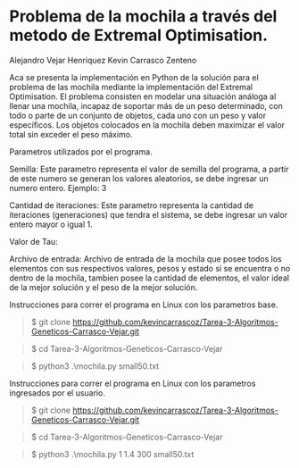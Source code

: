 # Problema de la mochila a través del metodo de Extremal Optimisation.
Alejandro Vejar Henriquez
Kevin Carrasco Zenteno

Aca se presenta la implementación en Python de la solución para el problema de las mochila mediante la implementación del Extremal Optimisation.
El problema consisten en modelar una situación análoga al llenar una mochila, incapaz de soportar más de un peso determinado, con todo o parte de un conjunto de objetos, cada uno con un peso y valor específicos. Los objetos colocados en la mochila deben maximizar el valor total sin exceder el peso máximo.

Parametros utilizados por el programa.

Semilla: Este parametro representa el valor de semilla del programa, a partir de este numero se generan los valores aleatorios, se debe ingresar un numero entero. Ejemplo: 3

Cantidad de iteraciones: Este parametro representa la cantidad de iteraciones (generaciones) que tendra el sistema, se debe ingresar un valor entero mayor o igual 1.

Valor de Tau: 

Archivo de entrada: Archivo de entrada de la mochila que posee todos los elementos con sus respectivos valores, pesos y estado si se encuentra o no dentro de la mochila, tambien posee la cantidad de elementos, el valor ideal de la mejor solución y el peso de la mejor solución.

Instrucciones para correr el programa en Linux con los parametros base.

> $ git clone https://github.com/kevincarrascoz/Tarea-3-Algoritmos-Geneticos-Carrasco-Vejar.git

> $ cd Tarea-3-Algoritmos-Geneticos-Carrasco-Vejar

> $ python3 .\mochila.py small50.txt

Instrucciones para correr el programa en Linux con los parametros ingresados por el usuario.

> $ git clone https://github.com/kevincarrascoz/Tarea-3-Algoritmos-Geneticos-Carrasco-Vejar.git

> $ cd Tarea-3-Algoritmos-Geneticos-Carrasco-Vejar

> $ python3 .\mochila.py 1 1.4 300 small50.txt
